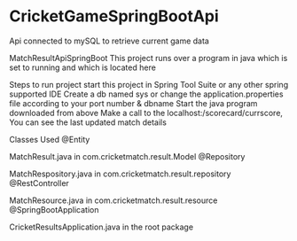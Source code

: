 # CricketGameSpringBootApi
Api connected to mySQL to retrieve current game data


MatchResultApiSpringBoot
This project runs over a program in java which is set to running and which is located here

Steps to run project
start this project in Spring Tool Suite or any other spring supported IDE
Create a db named sys or change the application.properties file according to your port number & dbname
Start the java program downloaded from above
Make a call to the localhost:/scorecard/currscore, You can see the last updated match details

Classes Used
@Entity

MatchResult.java in com.cricketmatch.result.Model
@Repository

MatchRespository.java in com.cricketmatch.result.repository
@RestController

MatchResource.java in com.cricketmatch.result.resource
@SpringBootApplication

CricketResultsApplication.java in the root package
